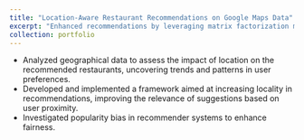 ```yaml
---
title: "Location-Aware Restaurant Recommendations on Google Maps Data"
excerpt: "Enhanced recommendations by leveraging matrix factorization models to prioritize location relevance. (Python. TensorFlow, Jupyter Notebooks)<br/><img src='/images/res.png' width='450'  height='180' >"
collection: portfolio
---
```


- Analyzed geographical data to assess the impact of location on the recommended restaurants, uncovering trends and patterns in user preferences.
- Developed and implemented a framework aimed at increasing locality in recommendations, improving the relevance of suggestions based on user proximity.
- Investigated popularity bias in recommender systems to enhance fairness.

